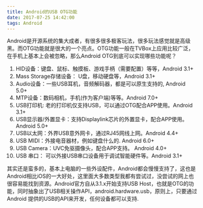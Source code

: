 ```yaml
---
title: Android的USB OTG功能
date: 2017-07-25 14:42:00
tags: Android
---
```


Android是开源系统的集大成者，有很多很多极客玩法，很多玩法感觉就是高级黑。而OTG功能就是很大的一个亮点。OTG功能一般在TVBox上应用比较广泛，在手机上基本上会被忽略，那么Android OTG到底可以实现哪些功能呢？

1. HID设备：键盘、鼠标、触摸板、游戏手柄（需要配置）等等，Android 3.1+
2. Mass Storage存储设备： U盘，移动硬盘等，Android 3.1+
3. Audio设备：一些USB耳机，音频解码器，都是可以原生支持的, Android 5.0+
4. MTP设备：数码相机，手机(作为客户端)等等。Android 7.0+
5. USB打印机: 老的打印机仅支持USB，可以通过OTG配合APP使用。Android 3.1+
6. USB显示器/外置显卡：支持Displaylink芯片的外置显卡，配合APP使用。Android 5.0+
7. USB以太网：外界USB意外网卡，通过RJ45网线上网。Android 4.4+
8. USB MIDI：外接电音器材，例如键盘什么的. Android 6.0+
9. USB Camera：UVC免驱摄像头，配合APP支持。 Android 4.0+
10. USB 串口： 可以外接USB串口设备用于调试智能硬件等。Android 3.1+

其实还是蛮多的，基本上电脑的一些外设配件，Android都会慢慢支持了，这也是Android相比iOS的一大好处，这里面大多数类型我都有尝试过，没尝试的网上也很容易能找到资源。Android官方自从3.1.x开始支持USB Host，也就是OTG的功能，同时抽象出了USB相关操作API，android.hardware.usb，原则上，只要通过Android 提供的USB的API来开发，任何设备都可以支持.
